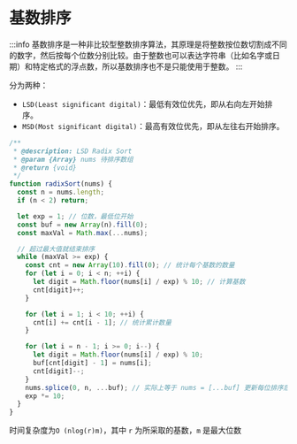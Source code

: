 # 基数排序

:::info
基数排序是一种非比较型整数排序算法，其原理是将整数按位数切割成不同的数字，然后按每个位数分别比较。由于整数也可以表达字符串（比如名字或日期）和特定格式的浮点数，所以基数排序也不是只能使用于整数。
:::

分为两种：

- `LSD(Least significant digital)`：最低有效位优先，即从右向左开始排序。
- `MSD(Most significant digital)`：最高有效位优先，即从左往右开始排序。

```js
/**
 * @description: LSD Radix Sort
 * @param {Array} nums 待排序数组
 * @return {void}
 */
function radixSort(nums) {
  const n = nums.length;
  if (n < 2) return;

  let exp = 1; // 位数，最低位开始
  const buf = new Array(n).fill(0);
  const maxVal = Math.max(...nums);

  // 超过最大值就结束排序
  while (maxVal >= exp) {
    const cnt = new Array(10).fill(0); // 统计每个基数的数量
    for (let i = 0; i < n; ++i) {
      let digit = Math.floor(nums[i] / exp) % 10; // 计算基数
      cnt[digit]++;
    }

    for (let i = 1; i < 10; ++i) {
      cnt[i] += cnt[i - 1]; // 统计累计数量
    }

    for (let i = n - 1; i >= 0; i--) {
      let digit = Math.floor(nums[i] / exp) % 10;
      buf[cnt[digit] - 1] = nums[i];
      cnt[digit]--;
    }
    nums.splice(0, n, ...buf); // 实际上等于 nums = [...buf] 更新每位排序后的结果
    exp *= 10;
  }
}
```

时间复杂度为`O (nlog(r)m)`，其中 `r` 为所采取的基数，`m` 是最大位数
